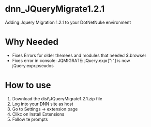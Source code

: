 # dnn_JQueryMigrate1.2.1
Adding Jquery Migration 1.2.1 to your DotNetNuke environment 

# Why Needed
- Fixes Errors for older themees and modules that needed $.browser 
- Fixes error in console: JQMIGRATE: jQuery.expr[":"] is now jQuery.expr.pseudos 

# How to use
1. Download the dist\JQueryMigrate1.2.1.zip file
2. Log into your DNN site as host
3. Go to Settings -> extension page
4. Clikc on Install Extensions
5. Follow te prompts
